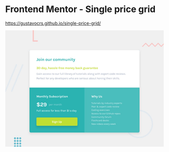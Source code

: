 # Frontend Mentor - Single price grid 
https://gustavocrs.github.io/single-price-grid/

![Design preview for the Single price grid component coding challenge](./design/desktop-preview.jpg)
